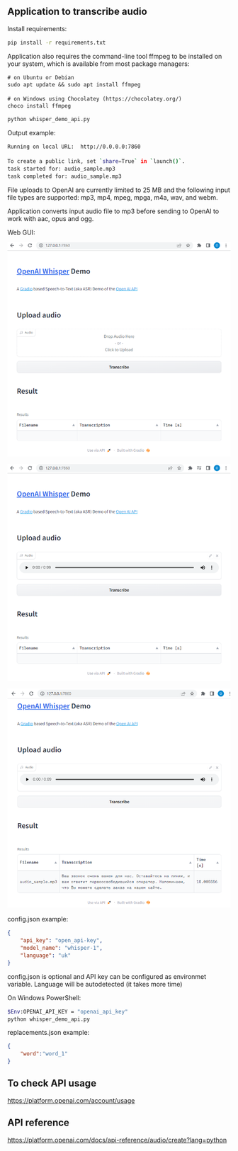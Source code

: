 ## Application to transcribe audio 

Install requirements:

``` bash
pip install -r requirements.txt
```

Application also requires the command-line tool ffmpeg to be installed on your system, which is available from most package managers:

```
# on Ubuntu or Debian
sudo apt update && sudo apt install ffmpeg

# on Windows using Chocolatey (https://chocolatey.org/)
choco install ffmpeg
```

```bash
python whisper_demo_api.py
```

Output example:
```bash
Running on local URL:  http://0.0.0.0:7860

To create a public link, set `share=True` in `launch()`.
task started for: audio_sample.mp3
task completed for: audio_sample.mp3
```
File uploads to OpenAI are currently limited to 25 MB and the following input file types are supported: mp3, mp4, mpeg, mpga, m4a, wav, and webm.

Application converts input audio file to mp3 before sending to OpenAI to work with aac, opus and ogg.


Web GUI:

![interface](../assets/web_gui_1.png)

![file_uploaded](../assets/web_gui_2.png)

![file_transcribed](../assets/web_gui_3.png)

config.json example:

```json
{
    "api_key": "open_api-key",
    "model_name": "whisper-1",
    "language": "uk"
}
```

config.json is optional and API key can be configured as environmet variable. Language will be autodetected (it takes more time)

On Windows PowerShell:

``` bash
$Env:OPENAI_API_KEY = "openai_api_key"
python whisper_demo_api.py
```

replacements.json example:

```json
{
    "word":"word_1"
}
```

## To check API usage

https://platform.openai.com/account/usage

## API reference

https://platform.openai.com/docs/api-reference/audio/create?lang=python
